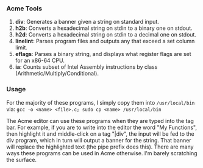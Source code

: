 ### Acme Tools

1. **div**: Generates a banner given a string on standard input.
2. **h2b**: Converts a hexadecimal string on stdin to a binary one on stdout.
3. **h2d**: Converts a hexadecimal string on stdin to a decimal one on stdout.
4. **linelint**: Parses program files and outputs any that exceed a set column limit.
5. **eflags**: Parses a binary string, and displays what register flags are set for an x86-64 CPU.
6. **ia**: Counts subset of Intel Assembly instructions by class (Arithmetic/Multiply/Conditional).
### Usage

For the majority of these programs, I simply copy them into `/usr/local/bin` via:
	```gcc -o <name> <file>.c; sudo cp <name> /usr/local/bin```

The Acme editor can use these programs when they are typed into the tag bar. For example, if you are to write into the editor the word "My Functions", then highlight it and middle-click on a tag "|div", the input will be fed to the div program, which in turn will output a banner for the string. That banner will replace the highlighted text (the pipe prefix does this). There are many ways these programs can be used in Acme otherwise. I'm barely scratching the surface.

